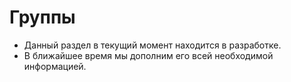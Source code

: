 # Группы
* Данный раздел в текущий момент находится в разработке.
* В ближайшее время мы дополним его всей необходимой информацией.
